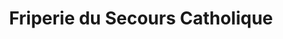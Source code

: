 ---
title: "Friperie du Secours Catholique"
url: /saint-chamond/friperie-du-secours-catholique/
shop: vêtements
---